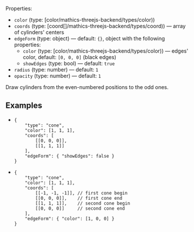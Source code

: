 Properties:
- `color` (type: [color/mathics-threejs-backend/types/color))
- `coords` (type: [coord[]/mathics-threejs-backend/types/coord)) — array of cylinders' centers
- `edgeForm` (type: object) — default: `{}`, object with the following properties:
  - `color` (type: [color/mathics-threejs-backend/types/color)) — edges' color, default: `[0, 0, 0]` (black edges)
  - `showEdges` (type: bool) — default: `true`
- `radius` (type: number) — default: `1`
- `opacity` (type: number) — default: `1`

Draw cylinders from the even-numbered positions to the odd ones.

## Examples
- ```jsonc
  {
      "type": "cone",
      "color": [1, 1, 1],
      "coords": [
          [[0, 0, 0]],
          [[1, 1, 1]]
      ],
      "edgeForm": { "showEdges": false }
  }
  ```
  <div class='center' id='graphics-container-1'></div>
  <script>
  	drawGraphics3d(
  		document.getElementById('graphics-container-1'),
  		{
  			elements: [
  				{
  					type: 'cone',
  					color: [1, 1, 1],
  					coords: [
  						[[0, 0, 0]],
  						[[1, 1, 1]]
  					],
  					edgeForm: { showEdges: false }
  				}
  			],
  			lighting: [
  				{
  					type: 'spot',
  					color: [1, 0, 1],
  					coords: [null, [1, 0, 0]],
  					target: [[0, 0, 0]]
  				}
  			],
  			viewpoint: [2, -2, 2]
  		}
  	);
  </script>
- ```jsonc
  {
      "type": "cone",
      "color": [1, 1, 1],
	  "coords": [
		  [[-1, -1, -1]], // first cone begin
		  [[0, 0, 0]],    // first cone end
		  [[1, 1, 1]],    // second cone begin
		  [[0, 0, 0]]     // second cone end
      ],
      "edgeForm": { "color": [1, 0, 0] }
  }
  ```
  <div class='center' id='graphics-container'></div>
  <script>
  	drawGraphics3d(
  		document.getElementById('graphics-container'),
  		{
  			elements: [
  				{
  					type: 'cone',
  					color: [1, 1, 1],
  					coords: [
  						[[-1, -1, -1]], // first cone begin
  						[[0, 0, 0]],    // first cone end
  						[[1, 1, 1]],    // second cone begin
  						[[0, 0, 0]]     // second cone end
  					],
  					edgeForm: { color: [1, 0, 0] }
  				}
  			],
  			lighting: [
  				{
  					type: 'ambient',
  					color: [0.3, 0.2, 0.4]
  				},
  				{
  					type: 'spot',
  					color: [0.8, 0, 0],
  					coords: [[0, 0, 1.1]],
  					target: [[0, 0, 0]]
  				},
  				{
  					type: 'spot',
  					color: [0, 0, 0.8],
  					coords: [[1.1, 0, 0]],
  					target: [[0, 0, 0]]
  				}
  			],
  			viewpoint: [-2.5, -2, 2]
  		}
  	);
  </script>
